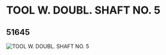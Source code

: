 # TOOL W. DOUBL. SHAFT NO. 5
## 51645
![TOOL W. DOUBL. SHAFT NO. 5](https://lc-www-live-s.legocdn.com/media/bricks/5/2/4275511.jpg)